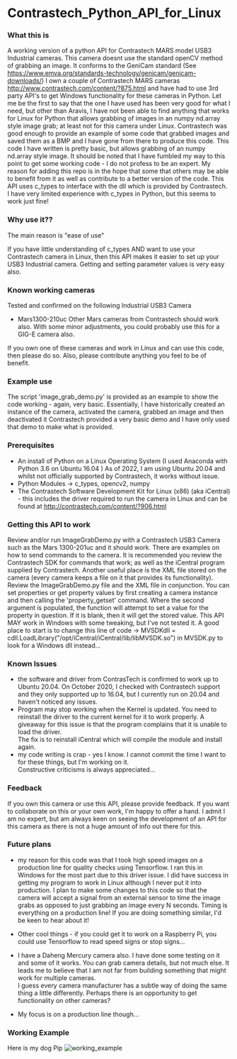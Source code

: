 # Contrastech_Python_API_for_Linux
### What this is
A working version of a python API for Contrastech MARS model USB3 Industrial cameras.  This camera doesnt use the standard openCV method of grabbing an image.  It conforms to the 
GeniCam standard (See https://www.emva.org/standards-technology/genicam/genicam-downloads/) I own a couple of Contrastech 
MARS cameras http://www.contrastech.com/content/?875.html and have had to use 3rd party API's to get Windows functionality 
for these cameras in Python.  Let me be the first to say that the one I have used has been very good for what I need, but 
other than Aravis, I have not been able to find anything that works for Linux for Python that allows grabbing of images 
in an numpy nd.array style image grab; at least not for this camera under Linux.  Contrastech was good enough to 
provide an example of some code that grabbed images and saved them as a BMP and I have gone from there to produce this
code.  This code I have written is pretty basic, but allows grabbing of an numpy nd.array style image.  It should be 
noted that I have fumbled my way to this point to get some working code - I do not profess to be an expert.  My reason 
for adding this repo is in the hope that some that others may be able to benefit from it as well as contribute to a better 
version of the code.  This API uses c_types to interface with the dll which is provided by Contrastech.  I have very 
limited experience with c_types in Python, but this seems to work just fine!

### Why use it??
The main reason is "ease of use" <br>

If you have little understanding of c_types AND want to use your Contrastech camera in Linux, then this API makes it easier to set 
up your USB3 Industrial camera.  Getting and setting parameter values is very easy also.  

### Known working cameras 
Tested and confirmed on the following Industrial USB3 Camera
- Mars1300-210uc
Other Mars cameras from Contrastech should work also.
With some minor adjustments, you could probably use this for a GIG-E camera also.

If you own one of these cameras and work in Linux and can use this code, then please do so.  Also, please contribute anything you feel to be of benefit.
### Example use
The script 'image_grab_demo.py' is provided as an example to show the code working - again, very basic.
Essentially, I have historically created an instance of the camera, activated the camera, grabbed an image and then deactivated it
Contrastech provided a very basic demo and I have only used that demo to make what is provided. 

### Prerequisites
- An install of Python on a Linux Operating System (I used Anaconda with Python 3.6 on Ubuntu 16.04  ) As of 2022, I am 
using Ubuntu 20.04 and whilst not officially supported by Contrastech, it works without issue.
- Python Modules -> c_types, opencv2, numpy
- The Contrastech Software Development Kit for Linux (x86) (aka iCentral) - this includes the driver required to run the camera in Linux and can be found at http://contrastech.com/content/?906.html

### Getting this API to work
Review and/or run ImageGrabDemo.py with a Contrastech USB3 Camera such as the Mars 1300-201uc and it should work.  There
are examples on how to send commands to the camera.  It is recommended you review the Contrastech SDK for commands that 
work; as well as the iCentral program supplied by Contrastech.  Another useful place is the XML file stored on the camera (every camera keeps a file on it that provides its 
functionality).  Review the ImageGrabDemo.py file and the XML file in conjunction.  You can set properties or get property 
values by first creating a camera instance and then calling the 'property_getset' command.  Where the second argument 
is populated, the function will attempt to set a value for the property in question.  If it is blank, then it will get 
the stored value.  This API MAY work in Windows with some tweaking, but I've not tested it.  A good place to start is to 
change this line of code -> MVSDKdll = cdll.LoadLibrary("/opt/iCentral/iCentral/lib/libMVSDK.so")  in MVSDK.py to look for
a Windows dll instead...

### Known Issues
- the software and driver from ContrasTech is confirmed to work up to Ubuntu 20.04.  On October 2020, I checked with 
Contrastech support and they only supported up to 16.04, but I currently run on 20.04 and haven't noticed any issues. 
- Program may stop working when the Kernel is updated.  You need to reinstall the driver to the current kernel 
for it to work properly.  A giveaway for this issue is that the program complains that it is unable to load the driver.  
The fix is to reinstall iCentral which will compile the module and install again. 
- my code writing is crap - yes I know.  I cannot commit the time I want to for these things, but I'm working on it.  
Constructive criticisms is always appreciated...

### Feedback
If you own this camera or use this API, please provide feedback.  If you want to collaborate on this or your own work, 
I'm happy to offer a hand.  I admit I am no expert, but am always keen on seeing the development of an API for this 
camera as there is not a huge amount of info out there for this.

### Future plans
- my reason for this code was that I took high speed images on a production line for quality checks using Tensorflow.  I
ran this in Windows for the most part due to this driver issue.  I did have success in getting my program to 
work in Linux although I never put it into production.  I plan to make some changes to this code so that the camera will 
accept a signal from an external sensor to time the image grabs as opposed to just grabbing an image every
N seconds.  Timing is everything on a production line!  If you are doing something similar, I'd be keen to hear about it!

- Other cool things - if you could get it to work on a Raspberry Pi, you could use Tensorflow to read speed signs or stop signs...
- I have a Daheng Mercury camera also.  I have done some testing on it and some of it works.  You can grab camera details,
but not much else. It leads me to believe that I am not far from building something that might work for multiple cameras.  
I guess every camera manufacturer has a subtle way of doing the same thing a little differently.  Perhaps there is an 
opportunity to get functionality on other cameras? 
- My focus is on a production line though...

### Working Example
Here is my dog Pip
![working_example](https://user-images.githubusercontent.com/10386637/43674828-ce240cb2-981c-11e8-9265-56a9268cf157.png)


